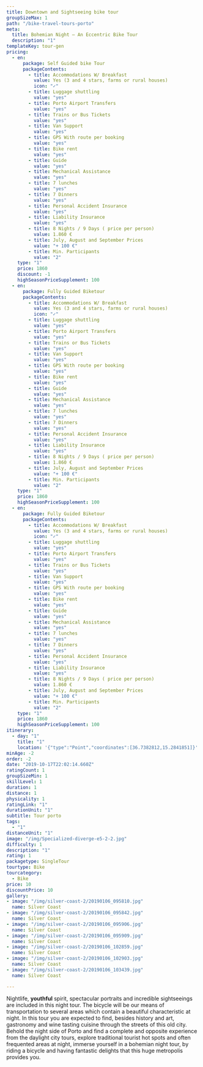```yaml
---
title: Downtown and Sightseeing bike tour
groupSizeMax: 1
path: "/bike-travel-tours-porto"
meta:
  title: Bohemian Night – An Eccentric Bike Tour
  description: "1"
templateKey: tour-gen
pricing:
  - en:
      package: Self Guided bike Tour
      packageContents:
        - title: Accommodations W/ Breakfast
          value: Yes (3 and 4 stars, farms or rural houses)
          icon: "✓"
        - title: Luggage shuttling
          value: "yes"
        - title: Porto Airport Transfers
          value: "yes"
        - title: Trains or Bus Tickets
          value: "yes"
        - title: Van Support
          value: "yes"
        - title: GPS With route per booking
          value: "yes"
        - title: Bike rent
          value: "yes"
        - title: Guide
          value: "yes"
        - title: Mechanical Assistance
          value: "yes"
        - title: 7 lunches
          value: "yes"
        - title: 7 Dinners
          value: "yes"
        - title: Personal Accident Insurance
          value: "yes"
        - title: Liability Insurance
          value: "yes"
        - title: 8 Nights / 9 Days ( price per person)
          value: 1.860 €
        - title: July, August and September Prices
          value: "+ 100 €"
        - title: Min. Participants
          value: "2"
    type: "1"
    price: 1860
    discount: -1
    highSeasonPriceSupplement: 100
  - en:
      package: Fully Guided Biketour
      packageContents:
        - title: Accommodations W/ Breakfast
          value: Yes (3 and 4 stars, farms or rural houses)
          icon: "✓"
        - title: Luggage shuttling
          value: "yes"
        - title: Porto Airport Transfers
          value: "yes"
        - title: Trains or Bus Tickets
          value: "yes"
        - title: Van Support
          value: "yes"
        - title: GPS With route per booking
          value: "yes"
        - title: Bike rent
          value: "yes"
        - title: Guide
          value: "yes"
        - title: Mechanical Assistance
          value: "yes"
        - title: 7 lunches
          value: "yes"
        - title: 7 Dinners
          value: "yes"
        - title: Personal Accident Insurance
          value: "yes"
        - title: Liability Insurance
          value: "yes"
        - title: 8 Nights / 9 Days ( price per person)
          value: 1.860 €
        - title: July, August and September Prices
          value: "+ 100 €"
        - title: Min. Participants
          value: "2"
    type: "1"
    price: 1860
    highSeasonPriceSupplement: 100
  - en:
      package: Fully Guided Biketour
      packageContents:
        - title: Accommodations W/ Breakfast
          value: Yes (3 and 4 stars, farms or rural houses)
          icon: "✓"
        - title: Luggage shuttling
          value: "yes"
        - title: Porto Airport Transfers
          value: "yes"
        - title: Trains or Bus Tickets
          value: "yes"
        - title: Van Support
          value: "yes"
        - title: GPS With route per booking
          value: "yes"
        - title: Bike rent
          value: "yes"
        - title: Guide
          value: "yes"
        - title: Mechanical Assistance
          value: "yes"
        - title: 7 lunches
          value: "yes"
        - title: 7 Dinners
          value: "yes"
        - title: Personal Accident Insurance
          value: "yes"
        - title: Liability Insurance
          value: "yes"
        - title: 8 Nights / 9 Days ( price per person)
          value: 1.860 €
        - title: July, August and September Prices
          value: "+ 100 €"
        - title: Min. Participants
          value: "2"
    type: "1"
    price: 1860
    highSeasonPriceSupplement: 100
itinerary:
  - day: "1"
    title: "1"
    location: '{"type":"Point","coordinates":[36.7382812,15.2841851]}'
minAge: -2
order: -2
date: "2019-10-17T22:02:14.660Z"
ratingCount: 1
groupSizeMin: 1
skillLevel: 1
duration: 1
distance: 1
physicality: 1
ratingLink: "1"
durationUnit: "1"
subtitle: Tour porto
tags:
  - "1"
distanceUnit: "1"
image: "/img/Specialized-diverge-e5-2-2.jpg"
difficulty: 1
description: "1"
rating: 1
packagetype: SingleTour
tourtype: Bike
tourcategory:
  - Bike
price: 10
discountPrice: 10
gallery:
- image: "/img/silver-coast-2/20190106_095810.jpg"
  name: Silver Coast
- image: "/img/silver-coast-2/20190106_095842.jpg"
  name: Silver Coast
- image: "/img/silver-coast-2/20190106_095906.jpg"
  name: Silver Coast
- image: "/img/silver-coast-2/20190106_095909.jpg"
  name: Silver Coast
- image: "/img/silver-coast-2/20190106_102859.jpg"
  name: Silver Coast
- image: "/img/silver-coast-2/20190106_102903.jpg"
  name: Silver Coast
- image: "/img/silver-coast-2/20190106_103439.jpg"
  name: Silver Coast

---
```


Nightlife, **youthful** spirit, spectacular portraits and incredible sightseeings
are included in this night tour. The bicycle will be our means of transportation
to several areas which contain a beautiful characteristic at night. In this tour
you are expected to find, besides history and art, gastronomy and wine tasting cuisine
through the streets of this old city. Behold the night side of Porto and find a
complete and opposite experience from the daylight city tours, explore traditional
tourist hot spots and often frequented areas at night, immerse yourself in a bohemian
night tour, by riding a bicycle and having fantastic delights that this huge metropolis
provides you.
